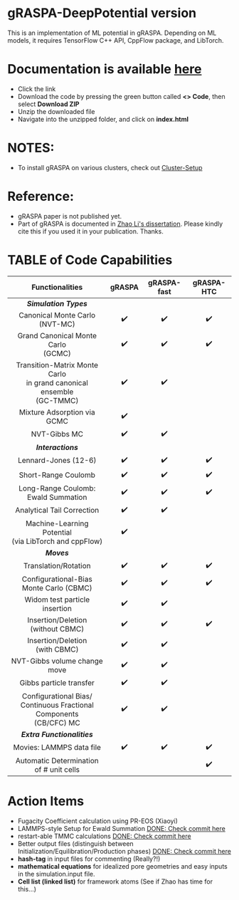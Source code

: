 # gRASPA-DeepPotential version 
This is an implementation of ML potential in gRASPA. Depending on ML models, it requires TensorFlow C++ API, CppFlow package, and LibTorch.

# Documentation is available [here](https://github.com/snurr-group/gRASPA-mkdoc/tree/gh-pages)
- Click the link
- Download the code by pressing the green button called **<> Code**, then select **Download ZIP**
- Unzip the downloaded file
- Navigate into the unzipped folder, and click on **index.html**

# NOTES:
  * To install gRASPA on various clusters, check out [Cluster-Setup](Cluster-Setup/)
# Reference:
  * gRASPA paper is not published yet.
  * Part of gRASPA is documented in [Zhao Li's dissertation](https://www.proquest.com/docview/2856224877/406AD117D18F4215PQ/1?accountid=12861). Please kindly cite this if you used it in your publication. Thanks.

# TABLE of Code Capabilities
| Functionalities | gRASPA | gRASPA-fast | gRASPA-HTC |
| :---------------: | :---------------------: | :-----------------------: | :-----------------------: |
| ***Simulation Types*** |||
| Canonical Monte Carlo<br>(NVT-MC) | :heavy_check_mark: | :heavy_check_mark: | :heavy_check_mark: |
| Grand Canonical Monte Carlo<br>(GCMC) | :heavy_check_mark: | :heavy_check_mark: | :heavy_check_mark: |
| Transition-Matrix Monte Carlo<br>in grand canonical ensemble<br>(GC-TMMC) | :heavy_check_mark: | :heavy_check_mark: |  |
| Mixture Adsorption via GCMC | :heavy_check_mark: |
| NVT-Gibbs MC | :heavy_check_mark: |:heavy_check_mark: |
| ***Interactions*** |
| Lennard-Jones (12-6) | :heavy_check_mark: | :heavy_check_mark: | :heavy_check_mark: |
| Short-Range Coulomb | :heavy_check_mark: | :heavy_check_mark: | :heavy_check_mark: |
| Long-Range Coulomb: Ewald Summation | :heavy_check_mark: | :heavy_check_mark: | :heavy_check_mark: |
| Analytical Tail Correction | :heavy_check_mark: | :heavy_check_mark: |  |
| Machine-Learning Potential<br>(via LibTorch and cppFlow) | :heavy_check_mark: |  |  |
| ***Moves*** |
| Translation/Rotation | :heavy_check_mark: | :heavy_check_mark: | :heavy_check_mark: |
| Configurational-Bias Monte Carlo (CBMC) | :heavy_check_mark: | :heavy_check_mark: | :heavy_check_mark: |
| Widom test particle insertion | :heavy_check_mark: | :heavy_check_mark: |
| Insertion/Deletion<br>(without CBMC) | :heavy_check_mark: | :heavy_check_mark: | :heavy_check_mark: |
| Insertion/Deletion<br>(with CBMC) | :heavy_check_mark: | :heavy_check_mark: |  |
| NVT-Gibbs volume change move | :heavy_check_mark: | :heavy_check_mark: |  |
| Gibbs particle transfer | :heavy_check_mark: | :heavy_check_mark: |  |
| Configurational Bias/<br>Continuous Fractional Components<br>(CB/CFC) MC | :heavy_check_mark: | :heavy_check_mark: |  |
| ***Extra Functionalities*** |
| Movies: LAMMPS data file | :heavy_check_mark: | :heavy_check_mark: | :heavy_check_mark: |
| Automatic Determination<br>of # unit cells | | | :heavy_check_mark: |


# Action Items
  * Fugacity Coefficient calculation using PR-EOS (Xiaoyi)
  * LAMMPS-style Setup for Ewald Summation [DONE: Check commit here](https://github.com/snurr-group/gRASPA/commit/929f1e15e367a12617bcae6bbee0c06413ea2769)
  * restart-able TMMC calculations [DONE: Check commit here](https://github.com/snurr-group/gRASPA/commit/cce339a801961b2d48e97b759eabc63bc919fc27)
  * Better output files (distinguish between Initialization/Equilibration/Production phases) [DONE: Check commit here](https://github.com/snurr-group/CUDA-RASPA-DeepPotential/commit/791b796132c1429c48dd4549820a12f69ab0f353)
  * **hash-tag** in input files for commenting (Really?!)
  * **mathematical equations** for idealized pore geometries and easy inputs in the simulation.input file.
  * **Cell list (linked list)** for framework atoms (See if Zhao has time for this...)
